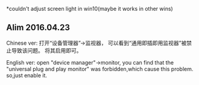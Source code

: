 *couldn't adjust screen light in win10(maybe it works in other wins)

Alim 2016.04.23
---

Chinese ver:
打开“设备管理器”->监视器，
可以看到“通用即插即用监视器”被禁止导致该问题。
将其启用即可。

English ver:
open "device manager"->monitor,
you can find that the "universal plug and play monitor" was forbidden,which cause this problem.
so,just enable it.
